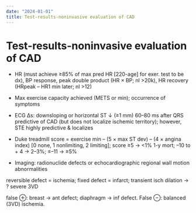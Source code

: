 ```yaml
---
date: "2024-01-01"
title: Test-results-noninvasive evaluation of CAD
---
```


# Test-results-noninvasive evaluation of CAD


* HR (must achieve ≥85% of max pred HR [220-age] for exer. test to be dx), BP response, peak double product (HR × BP; nl >20k), HR recovery (HRpeak – HR1 min later; nl >12)

* Max exercise capacity achieved (METS or min); occurrence of symptoms

* ECG ∆s: downsloping or horizontal ST ↓ (≥1 mm) 60–80 ms after QRS predictive of CAD (but does not localize ischemic territory); however, STE highly predictive & localizes

* Duke treadmill score = exercise min – (5 × max ST dev) – (4 × angina index) [0 none, 1 nonlimiting, 2 limiting]; score ≥5 → <1% 1-y mort; –10 to + 4 → 2–3%; ≤–11 → ≥5%

* Imaging: radionuclide defects or echocardiographic regional wall motion abnormalities

reversible defect = ischemia; fixed defect = infarct; transient isch dilation → ? severe 3VD

false ⊕: breast → ant defect; diaphragm → inf defect. False ⊖: balanced (3VD) ischemia.
